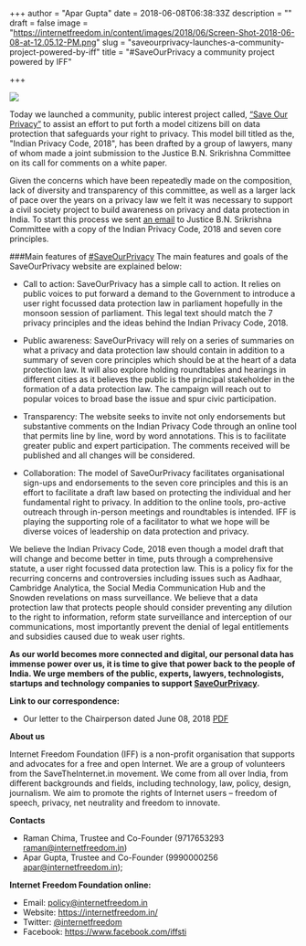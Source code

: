 +++
author = "Apar Gupta"
date = 2018-06-08T06:38:33Z
description = ""
draft = false
image = "https://internetfreedom.in/content/images/2018/06/Screen-Shot-2018-06-08-at-12.05.12-PM.png"
slug = "saveourprivacy-launches-a-community-project-powered-by-iff"
title = "#SaveOurPrivacy a community project powered by IFF"

+++


![](https://internetfreedom.in/content/images/2018/06/logofiles-01-copy.jpg)

Today we launched a community, public interest project called, [“Save Our Privacy”](https://saveourprivacy.in/) to assist an effort to put forth a model citizens bill on data protection that safeguards your right to privacy. This model bill titled as the, "Indian Privacy Code, 2018", has been drafted by a group of lawyers, many of whom made a joint submission to the Justice B.N. Srikrishna Committee on its call for comments on a white paper. 

Given the concerns which have been repeatedly made on the composition, lack of diversity and transparency of this committee, as well as a larger lack of pace over the years on a privacy law we felt it was necessary to support a civil society project to build awareness on privacy and data protection in India. To start this process we sent [an email](https://drive.google.com/file/d/1NSKyMUDvESjn6VBAo7IZ07A2WHlFIvfu/view?usp=sharing)  to Justice B.N. Srikrishna Committee with a copy of the Indian Privacy Code, 2018 and seven core principles. 

###Main features of [#SaveOurPrivacy](https://saveourprivacy.in/)
The main features and goals of the SaveOurPrivacy website are explained below: 

* Call to action: SaveOurPrivacy has a simple call to action. It relies on public voices to put forward a demand to the Government to introduce a user right focussed data protection law in parliament hopefully in the monsoon session of parliament. This legal text should match the 7 privacy principles and the ideas behind the Indian Privacy Code, 2018.

* Public awareness: SaveOurPrivacy will rely on a series of summaries on what a privacy and data protection law should contain in addition to a summary of seven core principles which should be at the heart of a data protection law. It will also explore holding roundtables and hearings in different cities as it believes the public is the principal stakeholder in the formation of a data protection law. The campaign will reach out to popular voices to broad base the issue and spur civic participation. 
 
* Transparency: The website seeks to invite not only endorsements but substantive comments on the Indian Privacy Code through an online tool that permits line by line, word by word annotations. This is to facilitate greater public and expert participation. The comments received will be published and all changes will be considered.
 
* Collaboration: The model of SaveOurPrivacy facilitates organisational sign-ups and endorsements to the seven core principles and this is an effort to facilitate a draft law based on protecting the individual and her fundamental right to privacy. In addition to the online tools, pro-active outreach through in-person meetings and roundtables is intended. IFF is playing the supporting role of a facilitator to what we hope will be diverse voices of leadership on data protection and privacy. 
 
We believe the Indian Privacy Code, 2018 even though a model draft that will change and become better in time, puts through a comprehensive statute, a user right focussed data protection law. This is a policy fix for the recurring concerns and controversies including issues such as Aadhaar, Cambridge Analytica, the Social Media Communication Hub and the Snowden revelations on mass surveillance. We believe that a data protection law that protects people should consider preventing any dilution to the right to information, reform state surveillance and interception of our communications, most importantly prevent the denial of legal entitlements and subsidies caused due to weak user rights. 

**As our world becomes more connected and digital, our personal data has immense power over us, it is time to give that power back to the people of India. We urge members of the public, experts, lawyers, technologists, startups and technology companies to support [SaveOurPrivacy](https://saveourprivacy.in/).**

**Link to our correspondence:**

* Our letter to the Chairperson dated June 08, 2018 [PDF](https://drive.google.com/file/d/1NSKyMUDvESjn6VBAo7IZ07A2WHlFIvfu/view?usp=sharing) 

**About us**

Internet Freedom Foundation (IFF) is a non-profit organisation that supports and advocates for a free and open Internet. We are a group of volunteers from the SaveTheInternet.in movement. We come from all over India, from different backgrounds and fields, including technology, law, policy, design, journalism. We aim to promote the rights of Internet users – freedom of speech, privacy, net neutrality and freedom to innovate.

**Contacts**

* Raman Chima, Trustee and Co-Founder (9717653293 raman@internetfreedom.in)
* Apar Gupta, Trustee and Co-Founder (9990000256 apar@internetfreedom.in); 

**Internet Freedom Foundation online:**

* Email: policy@internetfreedom.in
* Website: https://internetfreedom.in/ 
* Twitter: [@internetfreedom](http://www.twitter.com/internetfreedom)
* Facebook: https://www.facebook.com/iffsti


